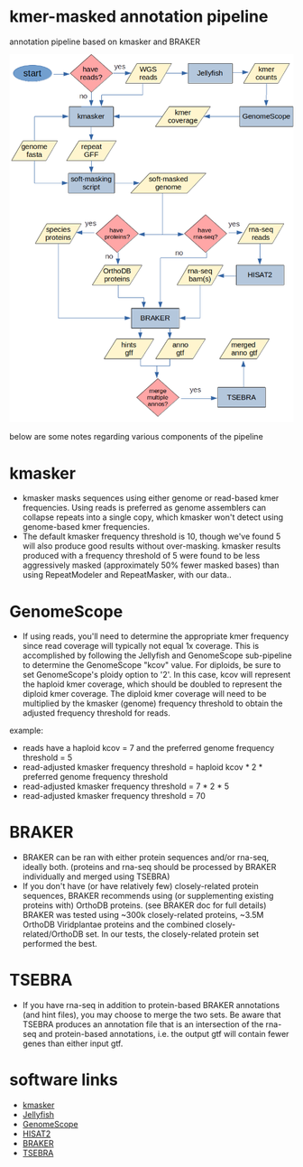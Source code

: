 # kmer-masked annotation pipeline
annotation pipeline based on kmasker and BRAKER


![pipeline](figs/kmasker.braker2.annotation.png)

below are some notes regarding various components of the pipeline

# kmasker
- kmasker masks sequences using either genome or read-based kmer frequencies. Using reads is preferred as genome assemblers can collapse repeats into a single copy, which kmasker won't detect using genome-based kmer frequencies.
- The default kmasker frequency threshold is 10, though we've found 5 will also produce good results without over-masking. kmasker results produced with a frequency threshold of 5 were found to be less aggressively masked (approximately 50% fewer masked bases) than using RepeatModeler and RepeatMasker, with our data..

# GenomeScope
- If using reads, you'll need to determine the appropriate kmer frequency since read coverage will typically not equal 1x coverage. This is accomplished by following the Jellyfish and GenomeScope sub-pipeline to determine the GenomeScope "kcov" value. For diploids, be sure to set GenomeScope's ploidy option to '2'. In this case, kcov will represent the haploid kmer coverage, which should be doubled to represent the diploid kmer coverage. The diploid kmer coverage will need to be multiplied by the kmasker (genome) frequency threshold to obtain the adjusted frequency threshold for reads.

example: 
- reads have a haploid kcov = 7 and the preferred genome frequency threshold = 5
- read-adjusted kmasker frequency threshold = haploid kcov * 2 * preferred genome frequency threshold
- read-adjusted kmasker frequency threshold = 7 * 2 * 5
- read-adjusted kmasker frequency threshold = 70

# BRAKER
- BRAKER can be ran with either protein sequences and/or rna-seq, ideally both. (proteins and rna-seq should be processed by BRAKER individually and merged using TSEBRA)
- If you don't have (or have relatively few) closely-related protein sequences, BRAKER recommends using (or supplementing existing proteins with) OrthoDB proteins. (see BRAKER doc for full details) BRAKER was tested using ~300k closely-related proteins, ~3.5M OrthoDB Viridplantae proteins and the combined closely-related/OrthoDB set. In our tests, the closely-related protein set performed the best.

# TSEBRA
- If you have rna-seq in addition to protein-based BRAKER annotations (and hint files), you may choose to merge the two sets. Be aware that TSEBRA produces an annotation file that is an intersection of the rna-seq and protein-based annotations, i.e. the output gtf will contain fewer genes than either input gtf.

# software links
- [kmasker](https://github.com/tschmutzer/kmasker)
- [Jellyfish](https://github.com/gmarcais/Jellyfish)
- [GenomeScope](https://github.com/tbenavi1/genomescope2.0)
- [HISAT2](https://daehwankimlab.github.io/hisat2/)
- [BRAKER](https://github.com/Gaius-Augustus/BRAKER)
- [TSEBRA](https://github.com/Gaius-Augustus/TSEBRA)
